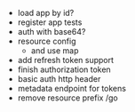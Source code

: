- load app by id?
- register app tests
- auth with base64?
- resource config
    - and use map
- add refresh token support
- finish authorization token
- basic auth http header
- metadata endpoint for tokens
- remove resource prefix /go
